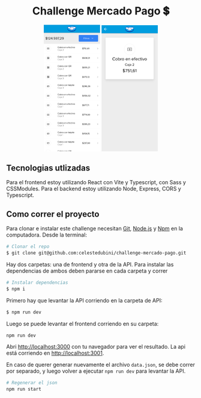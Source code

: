 <h1 align="center">Challenge Mercado Pago 💲</h1>

<p align="center">
<img src="read-me-assets/Landing.png" width="150">
<img src="read-me-assets/Detail.png" width="150">
</p>

## Tecnologias utlizadas
Para el frontend estoy utilizando React con Vite y Typescript, con Sass y CSSModules.
Para el backend estoy utilizando Node, Express, CORS y Typescript.

## Como correr el proyecto

Para clonar e instalar este challenge necesitan [Git](https://git-scm.com), [Node.js](https://nodejs.org/en/download/) y [Npm](https://www.npmjs.com/) en la computadora. Desde la terminal:

```bash
# Clonar el repo
$ git clone git@github.com:celestedubini/challenge-mercado-pago.git
```

Hay dos carpetas: una de frontend y otra de la API. Para instalar las dependencias de ambos deben pararse en cada carpeta y correr
```bash
# Instalar dependencias
$ npm i
```

Primero hay que levantar la API corriendo en la carpeta de API:
```bash
$ npm run dev
```

Luego se puede levantar el frontend corriendo en su carpeta:
```bash
npm run dev
```

Abri [http://localhost:3000](http://localhost:3000) con tu navegador para ver el resultado. La api está corriendo en [http://localhost:3001](http://localhost:3001).

En caso de querer generar nuevamente el archivo `data.json`, se debe correr por separado, y luego volver a ejecutar `npm run dev` para levantar la API.
```bash
# Regenerar el json
npm run start
```

